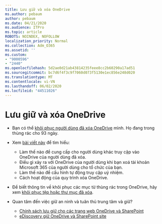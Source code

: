 ```yaml
---
title: Lưu giữ và xóa OneDrive
ms.author: pebaum
author: pebaum
ms.date: 04/21/2020
ms.audience: ITPro
ms.topic: article
ROBOTS: NOINDEX, NOFOLLOW
localization_priority: Normal
ms.collection: Adm_O365
ms.assetid: ''
ms.custom:
- "9000596"
- "2440"
ms.openlocfilehash: 5d2ae0d21ab43814235feee8cc2b60290a17ad51
ms.sourcegitcommit: bc7d6f4f3c9f7060d073f5130e1ec856e248d020
ms.translationtype: MT
ms.contentlocale: vi-VN
ms.lasthandoff: 06/02/2020
ms.locfileid: "44511026"
---
```

# <a name="onedrive-retention-and-deletion"></a>Lưu giữ và xóa OneDrive

- Bạn có thể [khôi phục người dùng đã xóa OneDrive](https://docs.microsoft.com/onedrive/restore-deleted-onedrive) mình. Họ đang trong thùng rác cho 93 ngày.

- Xem [bài viết này](https://docs.microsoft.com/onedrive/retention-and-deletion) để tìm hiểu:
    - Làm thế nào để cung cấp cho người dùng khác truy cập vào OneDrive của người dùng đã xóa.
    - Điều gì xảy ra với OneDrive của người dùng khi bạn xoá tài khoản Microsoft 365 của người dùng cho tổ chức của bạn.
    - Làm thế nào để cấu hình tự động truy cập uỷ nhiệm.
    - Cách hoạt động của quy trình xóa OneDrive.

- Để biết thông tin về khôi phục các mục từ thùng rác trong OneDrive, hãy xem [khôi phục tệp hoặc thư mục đã xóa](https://support.office.com/article/949ada80-0026-4db3-a953-c99083e6a84f).

- Quan tâm đến việc giữ an ninh và tuân thủ trung tâm và giữ?
    - [Chính sách lưu giữ cho các trang web OneDrive và SharePoint](https://docs.microsoft.com/microsoft-365/compliance/retention-policies)
    - [eDiscovery giữ OneDrive và SharePoint site](https://docs.microsoft.com/office365/securitycompliance/ediscovery-cases#step-4-place-content-locations-on-hold)
